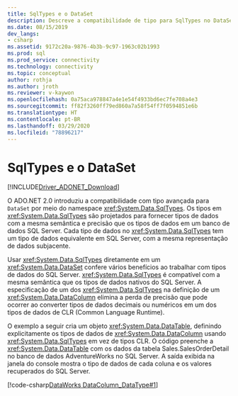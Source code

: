 ```yaml
---
title: SqlTypes e o DataSet
description: Descreve a compatibilidade de tipo para SqlTypes no DataSet.
ms.date: 08/15/2019
dev_langs:
- csharp
ms.assetid: 9172c20a-9876-4b3b-9c97-1963c02b1993
ms.prod: sql
ms.prod_service: connectivity
ms.technology: connectivity
ms.topic: conceptual
author: rothja
ms.author: jroth
ms.reviewer: v-kaywon
ms.openlocfilehash: 0a75aca978847a4e1e54f4933bd6ec7fe708a4e3
ms.sourcegitcommit: ff82f3260ff79ed860a7a58f54ff7f0594851e6b
ms.translationtype: HT
ms.contentlocale: pt-BR
ms.lasthandoff: 03/29/2020
ms.locfileid: "78896217"
---
```

# <a name="sqltypes-and-the-dataset"></a>SqlTypes e o DataSet

[!INCLUDE[Driver_ADONET_Download](../../../includes/driver_adonet_download.md)]

O ADO.NET 2.0 introduziu a compatibilidade com tipo avançada para `DataSet` por meio do namespace <xref:System.Data.SqlTypes>. Os tipos em <xref:System.Data.SqlTypes> são projetados para fornecer tipos de dados com a mesma semântica e precisão que os tipos de dados em um banco de dados SQL Server. Cada tipo de dados no <xref:System.Data.SqlTypes> tem um tipo de dados equivalente em SQL Server, com a mesma representação de dados subjacente.  
  
Usar <xref:System.Data.SqlTypes> diretamente em um <xref:System.Data.DataSet> confere vários benefícios ao trabalhar com tipos de dados do SQL Server. <xref:System.Data.SqlTypes> é compatível com a mesma semântica que os tipos de dados nativos do SQL Server. A especificação de um dos <xref:System.Data.SqlTypes> na definição de um <xref:System.Data.DataColumn> elimina a perda de precisão que pode ocorrer ao converter tipos de dados decimais ou numéricos em um dos tipos de dados de CLR (Common Language Runtime).  

O exemplo a seguir cria um objeto <xref:System.Data.DataTable>, definindo explicitamente os tipos de dados de <xref:System.Data.DataColumn> usando <xref:System.Data.SqlTypes> em vez de tipos CLR. O código preenche a <xref:System.Data.DataTable> com os dados da tabela Sales.SalesOrderDetail no banco de dados AdventureWorks no SQL Server. A saída exibida na janela do console mostra o tipo de dados de cada coluna e os valores recuperados do SQL Server.  
  
[!code-csharp[DataWorks DataColumn_DataType#1](~/../sqlclient/doc/samples/DataColumn_DataType.cs#1)]
